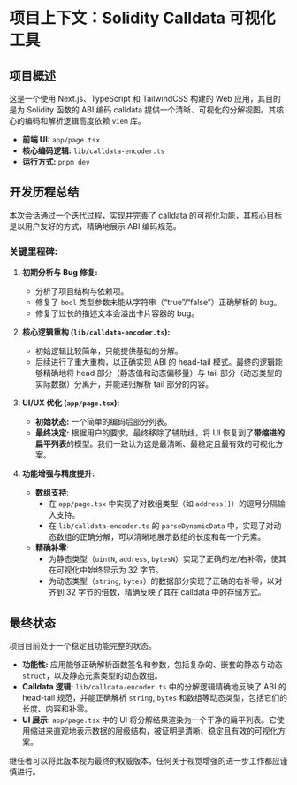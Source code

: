# 项目上下文：Solidity Calldata 可视化工具

## 项目概述

这是一个使用 Next.js、TypeScript 和 TailwindCSS 构建的 Web 应用，其目的是为 Solidity 函数的 ABI 编码 calldata 提供一个清晰、可视化的分解视图。其核心的编码和解析逻辑高度依赖 `viem` 库。

- **前端 UI:** `app/page.tsx`
- **核心编码逻辑:** `lib/calldata-encoder.ts`
- **运行方式:** `pnpm dev`

## 开发历程总结

本次会话通过一个迭代过程，实现并完善了 calldata 的可视化功能，其核心目标是以用户友好的方式，精确地展示 ABI 编码规范。

### 关键里程碑:

1.  **初期分析与 Bug 修复:**
    *   分析了项目结构与依赖项。
    *   修复了 `bool` 类型参数未能从字符串（“true”/“false”）正确解析的 bug。
    *   修复了过长的描述文本会溢出卡片容器的 bug。

2.  **核心逻辑重构 (`lib/calldata-encoder.ts`):**
    *   初始逻辑比较简单，只能提供基础的分解。
    *   后续进行了重大重构，以正确实现 ABI 的 head-tail 模式。最终的逻辑能够精确地将 head 部分（静态值和动态偏移量）与 tail 部分（动态类型的实际数据）分离开，并能递归解析 tail 部分的内容。

3.  **UI/UX 优化 (`app/page.tsx`):**
    *   **初始状态:** 一个简单的编码后部分列表。
    *   **最终决定:** 根据用户的要求，最终移除了辅助线，将 UI 恢复到了**带缩进的扁平列表**的模型。我们一致认为这是最清晰、最稳定且最有效的可视化方案。

4.  **功能增强与精度提升:**
    *   **数组支持**: 
        *   在 `app/page.tsx` 中实现了对数组类型（如 `address[]`）的逗号分隔输入支持。
        *   在 `lib/calldata-encoder.ts` 的 `parseDynamicData` 中，实现了对动态数组的正确分解，可以清晰地展示数组的长度和每一个元素。
    *   **精确补零**: 
        *   为静态类型（`uintN`, `address`, `bytesN`）实现了正确的左/右补零，使其在可视化中始终显示为 32 字节。
        *   为动态类型（`string`, `bytes`）的数据部分实现了正确的右补零，以对齐到 32 字节的倍数，精确反映了其在 calldata 中的存储方式。

## 最终状态

项目目前处于一个稳定且功能完整的状态。

-   **功能性:** 应用能够正确解析函数签名和参数，包括复杂的、嵌套的静态与动态 `struct`，以及静态元素类型的动态数组。
-   **Calldata 逻辑:** `lib/calldata-encoder.ts` 中的分解逻辑精确地反映了 ABI 的 head-tail 规范，并能正确解析 `string`, `bytes` 和数组等动态类型，包括它们的长度、内容和补零。
-   **UI 展示:** `app/page.tsx` 中的 UI 将分解结果渲染为一个干净的扁平列表。它使用缩进来直观地表示数据的层级结构，被证明是清晰、稳定且有效的可视化方案。

继任者可以将此版本视为最终的权威版本。任何关于视觉增强的进一步工作都应谨慎进行。